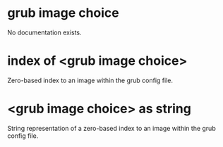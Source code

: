 # grub image choice

No documentation exists.

# index of &lt;grub image choice&gt;

Zero-based index to an image within the grub config file.

# &lt;grub image choice&gt; as string

String representation of a zero-based index to an image within the grub config file.
